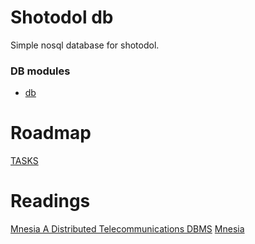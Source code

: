 Shotodol db
=============

Simple nosql database for shotodol.

### DB modules

- [db](libs/db/README.md)


Roadmap
========
[TASKS](TASKS.md)

Readings
=========
[Mnesia A Distributed Telecommunications DBMS](https://en.wikipedia.org/wiki/Mnesia)
[Mnesia](http://www.erlang.org/doc/man/mnesia.html)


